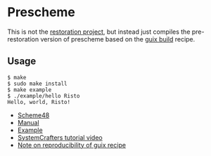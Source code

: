# Prescheme

This is not the [restoration project](https://codeberg.org/prescheme/prescheme), but instead just
compiles the pre-restoration version of prescheme based on the [guix
build](https://git.savannah.gnu.org/cgit/guix.git/tree/gnu/packages/scheme.scm#n429) recipe.

## Usage

```
$ make
$ sudo make install
$ make example
$ ./example/hello Risto
Hello, world, Risto!
```


- [Scheme48](https://s48.org/1.9.2/)
- [Manual](https://tailcall.au/s48-refman/scheme48.html#Condition-system)
- [Example](https://tailcall.au/s48-refman/scheme48.html#Example-Pre_002dScheme-compiler-usage)
- [SystemCrafters tutorial video](https://www.youtube.com/watch?v=QqKuHylIqBs)
- [Note on reproducibility of guix recipe](https://issues.guix.gnu.org/61852)
